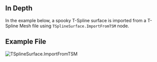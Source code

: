 ## In Depth
In the example below, a spooky T-Spline surface is imported from a T-Spline Mesh file using `TSplineSurface.ImportFromTSM` node.

## Example File
![TSplineSurface.ImportFromTSM](./H7WNBOQXEC5RUVELW464ZP2E7CYHSPZ22TJHQJO4AKA4LHFB6N3A_img.jpg)
